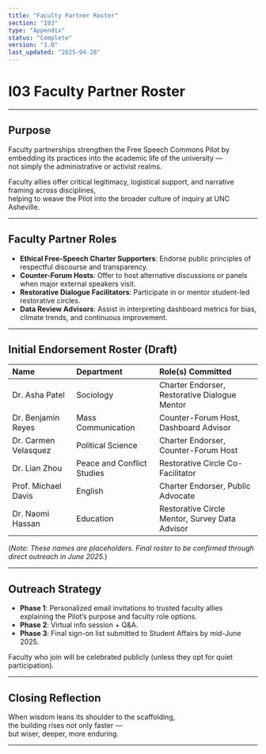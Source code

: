 ```yaml
---
title: "Faculty Partner Roster"
section: "I03"
type: "Appendix"
status: "Complete"
version: "1.0"
last_updated: "2025-04-28"
---
```


# I03 Faculty Partner Roster

---

## Purpose

Faculty partnerships strengthen the Free Speech Commons Pilot by embedding its practices into the academic life of the university —  
not simply the administrative or activist realms.

Faculty allies offer critical legitimacy, logistical support, and narrative framing across disciplines,  
helping to weave the Pilot into the broader culture of inquiry at UNC Asheville.

---

## Faculty Partner Roles

- **Ethical Free-Speech Charter Supporters**: Endorse public principles of respectful discourse and transparency.
- **Counter-Forum Hosts**: Offer to host alternative discussions or panels when major external speakers visit.
- **Restorative Dialogue Facilitators**: Participate in or mentor student-led restorative circles.
- **Data Review Advisors**: Assist in interpreting dashboard metrics for bias, climate trends, and continuous improvement.

---

## Initial Endorsement Roster (Draft)

| Name | Department | Role(s) Committed |
|:-----|:-----------|:------------------|
| Dr. Asha Patel | Sociology | Charter Endorser, Restorative Dialogue Mentor |
| Dr. Benjamin Reyes | Mass Communication | Counter-Forum Host, Dashboard Advisor |
| Dr. Carmen Velasquez | Political Science | Charter Endorser, Counter-Forum Host |
| Dr. Lian Zhou | Peace and Conflict Studies | Restorative Circle Co-Facilitator |
| Prof. Michael Davis | English | Charter Endorser, Public Advocate |
| Dr. Naomi Hassan | Education | Restorative Circle Mentor, Survey Data Advisor |

(*Note: These names are placeholders. Final roster to be confirmed through direct outreach in June 2025.*)

---

## Outreach Strategy

- **Phase 1**: Personalized email invitations to trusted faculty allies explaining the Pilot’s purpose and faculty role options.
- **Phase 2**: Virtual info session + Q&A.
- **Phase 3**: Final sign-on list submitted to Student Affairs by mid-June 2025.

Faculty who join will be celebrated publicly (unless they opt for quiet participation).

---

## Closing Reflection

When wisdom leans its shoulder to the scaffolding,  
the building rises not only faster —  
but wiser, deeper, more enduring.

---
